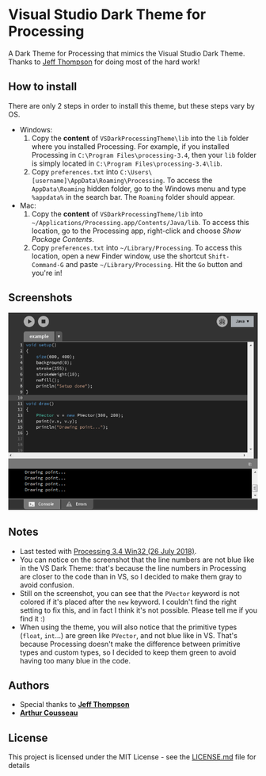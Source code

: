 # Visual Studio Dark Theme for Processing

A Dark Theme for Processing that mimics the Visual Studio Dark Theme.
Thanks to [Jeff Thompson](#authors) for doing most of the hard work!

## How to install

There are only 2 steps in order to install this theme, but these steps vary by OS.

* Windows: 
    1. Copy the **content** of `VSDarkProcessingTheme\lib` into the `lib` folder where you installed Processing.
  For example, if you installed Processing in `C:\Program Files\processing-3.4`, then your `lib` folder is simply located in `C:\Program Files\processing-3.4\lib`.
    2. Copy `preferences.txt` into `C:\Users\[username]\AppData\Roaming\Processing`.
        To access the `AppData\Roaming` hidden folder, go to the Windows menu and type `%appdata%` in the search bar.
        The `Roaming` folder should appear. 
* Mac:
    1. Copy the **content** of `VSDarkProcessingTheme/lib` into `~/Applications/Processing.app/Contents/Java/lib`.
        To access this location, go to the Processing app, right-click and choose *Show Package Contents*.
    2. Copy `preferences.txt` into `~/Library/Processing`. To access this location, open a new Finder window, use the shortcut `Shift-Command-G` and paste `~/Library/Processing`. Hit the `Go` button and you're in!

## Screenshots

![Example](Screenshots/Example_1.PNG)

## Notes

* Last tested with [Processing 3.4 Win32 (26 July 2018)](http://download.processing.org/processing-3.4-windows32.zip).
* You can notice on the screenshot that the line numbers are not blue like in the VS Dark Theme: that's because the line numbers in Processing are closer to the code than in VS, so I decided to make them gray to avoid confusion.
* Still on the screenshot, you can see that the `PVector` keyword is not colored if it's placed after the `new` keyword. I couldn't find the right setting to fix this, and in fact I think it's not possible. Please tell me if you find it :)
* When using the theme, you will also notice that the primitive types (`float`, `int`...) are green like `PVector`, and not blue like in VS. That's because Processing doesn't make the difference between primitive types and custom types, so I decided to keep them green to avoid having too many blue in the code.

## Authors

* Special thanks to **[Jeff Thompson](https://github.com/jeffThompson/DarkProcessingTheme_3.0)**
* **[Arthur Cousseau](https://www.linkedin.com/in/arthurcousseau)**

## License

This project is licensed under the MIT License - see the [LICENSE.md](LICENSE.md) file for details